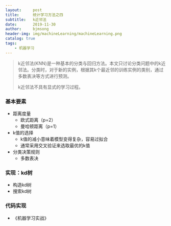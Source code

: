 ```yaml
---
layout:     post
title:      统计学习方法之四
subtitle:   k近邻法
date:       2019-11-30
author:     bjmsong
header-img: img/machineLearning/machineLearning.png
catalog: true
tags:
    - 机器学习
---
```

>k近邻法(KNN)是一种基本的分类与回归方法。本文只讨论分类问题中的k近邻法。分类时，对于新的实例，根据其k个最近邻的训练实例的类别，通过多数表决等方式进行预测。
>
>k近邻法不具有显式的学习过程。

### 基本要素

- 距离度量
  - 欧式距离（p=2）
  - 曼哈顿距离（p=1）
- k值的选择
  - k值的减小意味着模型变得复杂，容易过拟合
  - 通常采用交叉验证来选取最优的k值
- 分类决策规则
  - 多数表决



### 实现：kd树

- 构造kd树
- 搜索kd树



### 代码实现


  - 《机器学习实战》

  

